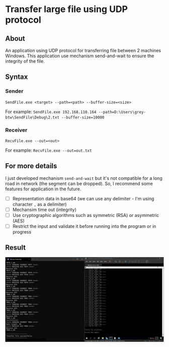 # Transfer large file using UDP protocol
## About
An application using UDP protocol for transferring file between 2 machines Windows. This application use mechanism send-and-wait to ensure the integrity of the file.
## Syntax
### Sender
```
SendFile.exe <target> --path=<path> --buffer-size=<size>
```
For example: `SendFile.exe 192.168.110.164 --path=D:\Users\grey-btw\SendFile\Debug\2.txt --buffer-size=10000`
### Receiver
```
RecvFile.exe --out=<out>
```
For example: `RecvFile.exe --out=out.txt`
## For more details
I just developed mechanism `send-and-wait` but it's not compatible for a long road in network (the segment can be dropped). So, I recommend some features for application in the future.
- [ ] Representation data in base64 (we can use any delimiter - I'm using character `,` as a delimiter)
- [ ] Mechansim time out (integrity)
- [ ] Use cryptographic algorithms such as symmetric (RSA) or asymmetric (AES)
- [ ] Restrict the input and validate it before running into the program or in progress
## Result
![Capture the screen](https://github.com/grey-btw/transfer-file-udp/blob/master/image/capture.png)

